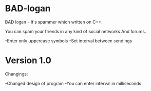 # BAD-logan
BAD logan - It's spammer which written on C++. 

You can spam your friends in any kind of social networks
And forums.

-Enter only uppercase symbols
-Set interval between sendings

# Version 1.0
Changings:

-Changed design of program
-You can enter interval in milliseconds
